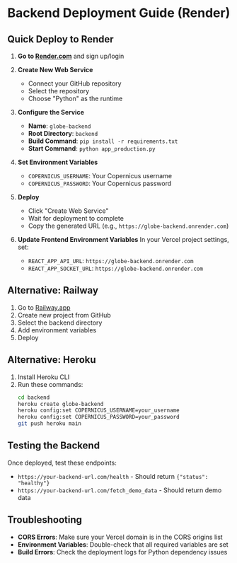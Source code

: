 # Backend Deployment Guide (Render)

## Quick Deploy to Render

1. **Go to [Render.com](https://render.com)** and sign up/login

2. **Create New Web Service**
   - Connect your GitHub repository
   - Select the repository
   - Choose "Python" as the runtime

3. **Configure the Service**
   - **Name**: `globe-backend`
   - **Root Directory**: `backend`
   - **Build Command**: `pip install -r requirements.txt`
   - **Start Command**: `python app_production.py`

4. **Set Environment Variables**
   - `COPERNICUS_USERNAME`: Your Copernicus username
   - `COPERNICUS_PASSWORD`: Your Copernicus password

5. **Deploy**
   - Click "Create Web Service"
   - Wait for deployment to complete
   - Copy the generated URL (e.g., `https://globe-backend.onrender.com`)

6. **Update Frontend Environment Variables**
   In your Vercel project settings, set:
   - `REACT_APP_API_URL`: `https://globe-backend.onrender.com`
   - `REACT_APP_SOCKET_URL`: `https://globe-backend.onrender.com`

## Alternative: Railway

1. Go to [Railway.app](https://railway.app)
2. Create new project from GitHub
3. Select the backend directory
4. Add environment variables
5. Deploy

## Alternative: Heroku

1. Install Heroku CLI
2. Run these commands:
   ```bash
   cd backend
   heroku create globe-backend
   heroku config:set COPERNICUS_USERNAME=your_username
   heroku config:set COPERNICUS_PASSWORD=your_password
   git push heroku main
   ```

## Testing the Backend

Once deployed, test these endpoints:
- `https://your-backend-url.com/health` - Should return `{"status": "healthy"}`
- `https://your-backend-url.com/fetch_demo_data` - Should return demo data

## Troubleshooting

- **CORS Errors**: Make sure your Vercel domain is in the CORS origins list
- **Environment Variables**: Double-check that all required variables are set
- **Build Errors**: Check the deployment logs for Python dependency issues 